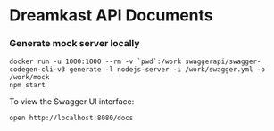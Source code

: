 Dreamkast API Documents
=======================

### Generate mock server locally

```
docker run -u 1000:1000 --rm -v `pwd`:/work swaggerapi/swagger-codegen-cli-v3 generate -l nodejs-server -i /work/swagger.yml -o /work/mock
npm start
```

To view the Swagger UI interface:

```
open http://localhost:8080/docs
```